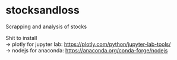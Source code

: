 # stocksandloss
 Scrapping and analysis of stocks

Shit to install  
-> plotly for jupyter lab: https://plotly.com/python/jupyter-lab-tools/  
-> nodejs for anaconda: https://anaconda.org/conda-forge/nodejs  
